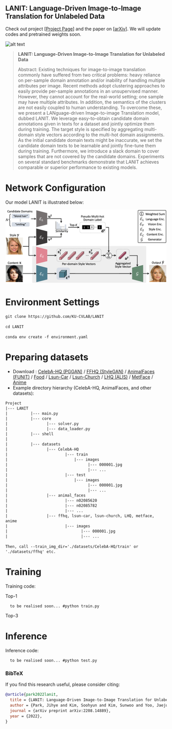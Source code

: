 ## LANIT: Language-Driven Image-to-Image Translation for Unlabeled Data
Check out project [[Project Page](https://KU-CVLAB.github.io/LANIT/)] and the paper on [[arXiv](https://arxiv.org/abs/2208.14889)].
We will update codes and pretrained weights soon.

<!--ECCV'22 camera ready version can be found here : [[arXiv](https://arxiv.org/abs/2207.10866)].-->

![alt text](./images/teaser_lanit.png)

> **LANIT: Language-Driven Image-to-Image Translation for Unlabeled Data**
>
> Abstract: Existing techniques for image-to-image translation commonly have suffered from two critical problems: heavy reliance on per-sample domain annotation and/or inability of handling multiple attributes per image. Recent methods adopt clustering approaches to easily provide per-sample annotations in an unsupervised manner. However, they cannot account for the real-world setting; one sample may have multiple attributes. In addition, the semantics of the clusters are not easily coupled to human understanding. To overcome these, we present a LANguage-driven Image-to-image Translation model, dubbed LANIT. We leverage easy-to-obtain candidate domain annotations given in texts for a dataset and jointly optimize them during training. The target style is specified by aggregating multi-domain style vectors according to the multi-hot domain assignments. As the initial candidate domain texts might be inaccurate, we set the candidate domain texts to be learnable and jointly fine-tune them during training. Furthermore, we introduce a slack domain to cover samples that are not covered by the candidate domains. Experiments on several standard benchmarks demonstrate that LANIT achieves comparable or superior performance to existing models.

# Network Configuration

Our model LANIT is illustrated below:

![alt text](./images/network_config_lanit.png)

# Environment Settings
```
git clone https://github.com/KU-CVLAB/LANIT

cd LANIT

conda env create -f environment.yaml
```
# Preparing datasets
* Download : [CelebA-HQ (PGGAN)](https://github.com/tkarras/progressive_growing_of_gans) / [FFHQ (StyleGAN)](https://github.com/NVlabs/ffhq-dataset) / [AnimalFaces (FUNIT)](https://github.com/NVlabs/FUNIT) / [Food](https://www.kaggle.com/datasets/dansbecker/food-101) / [Lsun-Car](https://github.com/Tin-Kramberger/LSUN-Stanford-dataset) / [Lsun-Church](https://www.yf.io/p/lsun) / [LHQ (ALIS)](https://github.com/universome/alis) / [MetFace](https://github.com/NVlabs/metfaces-dataset) / [Anime](https://github.com/bchao1/Anime-Face-Dataset)
* Example directory hierarchy (CelebA-HQ, AnimalFaces, and other datasets): 
```
Project
|--- LANIT
|          |--- main.py
|          |--- core    
|                 |--- solver.py
|                 |--- data_loader.py
|          |--- shell
|
|          |--- datasets
|                 |--- CelebA-HQ
|                         |--- train
|                             |--- images
|                                   |--- 000001.jpg
|                                   |--- ...
|                         |--- test
|                             |--- images
|                                   |--- 000001.jpg
|                                   |--- ...
|                 |--- animal_faces
|                         |--- n02085620
|                         |--- n02085782
|                         |--- ...
|                 |--- ffhq, lsun-car, lsun-church, LHQ, metface, anime
|                         |--- images
|                                |--- 000001.jpg
|                                |--- ...

Then, call --train_img_dir='./datasets/CelebA-HQ/train' or './datasets/ffhq' etc.
```

# Training

Training code:

Top-1

      to be realised soon... #python train.py 

Top-3

# Inference

Inference code:

      to be realised soon... #python test.py 


### BibTeX
If you find this research useful, please consider citing:
````BibTeX
@article{park2022lanit,
  title = {LANIT: Language-Driven Image-to-Image Translation for Unlabeled Data},
  author = {Park, Jihye and Kim, Soohyun and Kim, Sunwoo and Yoo, Jaejun and Uh, Youngjung and Kim, Seungryong},
  journal = {arXiv preprint arXiv:2208.14889},
  year = {2022},
}
````
